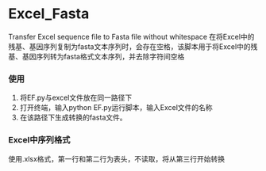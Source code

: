 # Excel_Fasta
Transfer Excel sequence file to Fasta file without whitespace
在将Excel中的残基、基因序列复制为fasta文本序列时，会存在空格，该脚本用于将Excel中的残基、基因序列转为fasta格式文本序列，并去除字符间空格
### 使用
1. 将EF.py与excel文件放在同一路径下
2. 打开终端，输入python EF.py运行脚本，输入Excel文件的名称
3. 在该路径下生成转换的fasta文件。
### Excel中序列格式
使用.xlsx格式，第一行和第二行为表头，不读取，将从第三行开始转换
